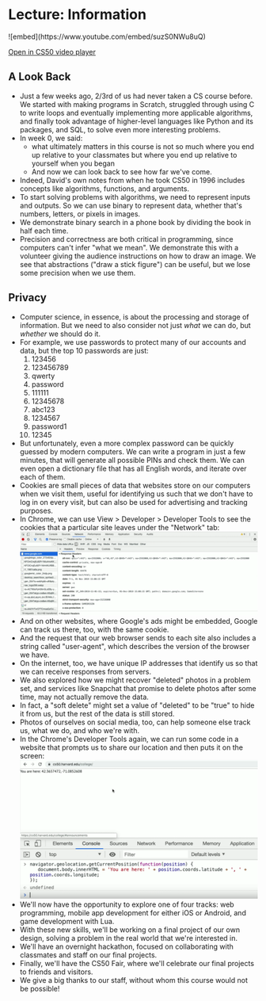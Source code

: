 # Lecture: Information

<div markdown="1" class="mx-n3 mx-sm-n4 mx-lg-n5">
![embed](https://www.youtube.com/embed/suzS0NWu8uQ)
</div>

[Open in CS50 video player](https://video.cs50.io/suzS0NWu8uQ?screen=pdwATvi0Sxw)

## A Look Back

*   Just a few weeks ago, 2/3rd of us had never taken a CS course before. We started with making programs in Scratch, struggled through using C to write loops and eventually implementing more applicable algorithms, and finally took advantage of higher-level languages like Python and its packages, and SQL, to solve even more interesting problems.
*   In week 0, we said:
    *   what ultimately matters in this course is not so much where you end up relative to your classmates but where you end up relative to yourself when you began
    *   And now we can look back to see how far we've come.
*   Indeed, David's own notes from when he took CS50 in 1996 includes concepts like algorithms, functions, and arguments.
*   To start solving problems with algorithms, we need to represent inputs and outputs. So we can use binary to represent data, whether that's numbers, letters, or pixels in images.
*   We demonstrate binary search in a phone book by dividing the book in half each time.
*   Precision and correctness are both critical in programming, since computers can't infer "what we mean". We demonstrate this with a volunteer giving the audience instructions on how to draw an image. We see that abstractions ("draw a stick figure") can be useful, but we lose some precision when we use them.

## Privacy

*   Computer science, in essence, is about the processing and storage of information. But we need to also consider not just _what_ we can do, but _whether_ we should do it.
*   For example, we use passwords to protect many of our accounts and data, but the top 10 passwords are just:
    1.  123456
    2.  123456789
    3.  qwerty
    4.  password
    5.  111111
    6.  12345678
    7.  abc123
    8.  1234567
    9.  password1
    10.  12345
*   But unfortunately, even a more complex password can be quickly guessed by modern computers. We can write a program in just a few minutes, that will generate all possible PINs and check them. We can even open a dictionary file that has all English words, and iterate over each of them.
*   Cookies are small pieces of data that websites store on our computers when we visit them, useful for identifying us such that we don't have to log in on every visit, but can also be used for advertising and tracking purposes.
*   In Chrome, we can use View > Developer > Developer Tools to see the cookies that a particular site leaves under the "Network" tab:  
    ![image of Google Chrome request with line labeled set-cookie and some values](set_cookie.png)
*   And on other websites, where Google's ads might be embedded, Google can track us there, too, with the same cookie.
*   And the request that our web browser sends to each site also includes a string called "user-agent", which describes the version of the browser we have.
*   On the internet, too, we have unique IP addresses that identify us so that we can receive responses from servers.
*   We also explored how we might recover "deleted" photos in a problem set, and services like Snapchat that promise to delete photos after some time, may not actually remove the data.
*   In fact, a "soft delete" might set a value of "deleted" to be "true" to hide it from us, but the rest of the data is still stored.
*   Photos of ourselves on social media, too, can help someone else track us, what we do, and who we're with.
*   In the Chrome's Developer Tools again, we can run some code in a website that prompts us to share our location and then puts it on the screen:  
    ![image of Google Chrome console with function for navigator.geolocation.getCurrentPosition aned coordinates displayed in body](geolocation.png)
*   We'll now have the opportunity to explore one of four tracks: web programming, mobile app development for either iOS or Android, and game development with Lua.
*   With these new skills, we'll be working on a final project of our own design, solving a problem in the real world that we're interested in.
*   We'll have an overnight hackathon, focused on collaborating with classmates and staff on our final projects.
*   Finally, we'll have the CS50 Fair, where we'll celebrate our final projects to friends and visitors.
*   We give a big thanks to our staff, without whom this course would not be possible!
